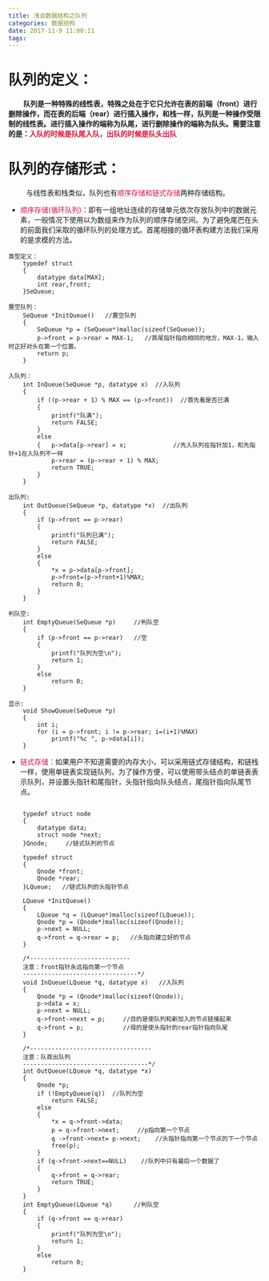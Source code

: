 ```yaml
---
title: 浅谈数据结构之队列
categories: 数据结构
date: 2017-11-9 11:00:11
tags:
---
```

# 队列的定义：
**&nbsp;&nbsp;&nbsp;&nbsp;&nbsp;&nbsp;&nbsp;&nbsp;&nbsp;队列是一种特殊的线性表，特殊之处在于它只允许在表的前端（front）进行删除操作，而在表的后端（rear）进行插入操作，和栈一样，队列是一种操作受限制的线性表。进行插入操作的端称为队尾，进行删除操作的端称为队头。需要注意的是：<font color=#DC143C>入队的时候是队尾入队，出队的时候是队头出队</font>**
<!-- more -->
# 队列的存储形式：
&nbsp;&nbsp;&nbsp;&nbsp;&nbsp;&nbsp;&nbsp;&nbsp;&nbsp;与线性表和栈类似，队列也有<font color=#DC143C>顺序存储和链式存储</font>两种存储结构。
* <font color=#DC143C>顺序存储(循环队列)</font>：即有一组地址连续的存储单元依次存放队列中的数据元素，一般情况下使用以为数组来作为队列的顺序存储空间。为了避免尾巴在头的前面我们采取的循环队列的处理方式。首尾相接的循环表构建方法我们采用的是求模的方法。 
<pre><code>类型定义：
	typedef struct
	{
		datatype data[MAX];
		int rear,front;
	}SeQueue;
</code></pre>    
<pre><code>置空队列：
	SeQueue *InitQueue()   //置空队列
	{
		SeQueue *p = (SeQueue*)malloc(sizeof(SeQueue));
		p->front = p->rear = MAX-1;   //首尾指针指向相同的地方，MAX-1，输入时正好对头在第一个位置。
		return p;
	}
</code></pre>   
<pre><code>入队列：
	int InQueue(SeQueue *p, datatype x)  //入队列
	{
		if ((p->rear + 1) % MAX == (p->front))  //首先看是否已满
		{
			printf("队满");
			return FALSE;
		}
		else
		{	p->data[p->rear] = x;             //先入队列在指针加1，和先指针+1在入队列不一样
			p->rear = (p->rear + 1) % MAX;
			return TRUE;
		}
	}
</code></pre>
<pre><code>出队列:
	int OutQueue(SeQueue *p, datatype *x)  //出队列
	{
		if (p->front == p->rear)
		{
			printf("队列已满");
			return FALSE;
		}
		else
		{
			*x = p->data[p->front];
			p->front=(p->front+1)%MAX;
			return 0;
		}
	}
</code></pre>
<pre><code>判队空:
	int EmptyQueue(SeQueue *p)     //判队空
	{
		if (p->front == p->rear)   //空
		{
			printf("队列为空\n");
			return 1;
		}	
		else
			return 0;
	}
</code></pre>
<pre><code>显示:
	void ShowQueue(SeQueue *p)
	{
		int i;
		for (i = p->front; i != p->rear; i=(i+1)%MAX)
			printf("%c ", p->data[i]);
	}
</code></pre>
* <font color=#DC143C>链式存储：</font>如果用户不知道需要的内存大小，可以采用链式存储结构，和链栈一样，使用单链表实现链队列，为了操作方便，可以使用带头结点的单链表表示队列，并设置头指针和尾指针，头指针指向队头结点，尾指针指向队尾节点。
<pre><code>
	typedef struct node
	{
		datatype data;
		struct node *next;
	}Qnode;     //链式队列的节点

	typedef struct
	{
		Qnode *front;
		Qnode *rear;
	}LQueue;   //链式队列的头指针节点

	LQueue *InitQueue()
	{
		LQueue *q = (LQueue*)malloc(sizeof(LQueue));
		Qnode *p = (Qnode*)malloc(sizeof(Qnode));
		p->next = NULL;
		q->front = q->rear = p;   //头指向建立好的节点
	}

	/*----------------------------
	注意：front指针永远指向第一个节点
	--------------------------------*/
	void InQueue(LQueue *q, datatype x)   //入队列
	{
		Qnode *p = (Qnode*)malloc(sizeof(Qnode));
		p->data = x;
		p->next = NULL;
		q->front->next = p;     //目的是使队列和新加入的节点链接起来
		q->front = p;           //母的是使头指针的rear指针指向队尾
	}

	/*----------------------------------
	注意：队首出队列
	-----------------------------------*/
	int OutQueue(LQueue *q, datatype *x)
	{
		Qnode *p;
		if (!EmptyQueue(q))  //队列为空
			return FALSE;
		else
		{
			*x = q->front->data;
			p = q->front->next;     //p指向第一个节点
			q ->front->next= p->next;    //头指针指向第一个节点的下一个节点
			free(p);
		}
		if (q->front->next==NULL)    //队列中只有最后一个数据了
		{	
			q->front = q->rear;
			return TRUE;
		}
	}
	int EmptyQueue(LQueue *q)      //判队空
	{
		if (q->front == q->rear)
		{
			printf("队列为空\n");
			return 1;
		}
		else
			return 0;
	}
</code></pre>